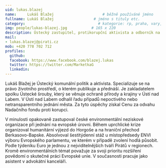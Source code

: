 ```yaml
---
uid: lukas.blazej
name:     Lukáš Blažej                      # běžně používáné jméno
fullname: Lukáš Blažej                  # jméno s tituly etc.
category:                                 # kategorie: rp, praha, vary, hradec, jmk, senat
img: people/lukas-blazej.jpg           # 165 x 220
description: Ústecký zastupitel, protikorupční aktivista a odborník na právo životního prostředí  
mail:
- lukas.blazej@pirati.cz
mob: +420 778 702 712
profiles:
  github:
  facebook: https://www.facebook.com/blazej.lukas
  twitter: https://twitter.com/MarketkaG 
  linkedin: 
---
```


Lukáš Blažej je Ústecký komunální politik a aktivista. Specializuje se na právo životního prostředí, o kterém publikuje a přednáší. Je zakladatelem spolku Ústecké šrouby, který se věnuje ochraně přírody a krajiny v Ústí nad Labem. V Ústí nad Labem odhalil řadu případů nepoctivého nebo netransparentního jednání města. Za tyto úspěchy získal Cenu za odvahu Nadačního fondu proti korupci.

V minulosti opakovaně zastupoval české environmentální neziskové organizace při jednání na evropské úrovni. Během uprchlické krize organizoval humanitární výjezd do Horgoše a na hraniční přechod Berkasovo-Bapske. Absolvoval šestitýdenní stáž u místopředsedy ENVI výboru Evropského parlamentu, ve kterém v případě zvolení hodlá působit. Podle týdeníku Euro je jednou z nejvidi­telnějších tváří Pirátů v regionech. Kromě environmentálních témat považuje za svoji prioritu rozšíření povědomí o skutečné práci Evropské unie. V současnosti pracuje jako asistent v advokátní kanceláři.
